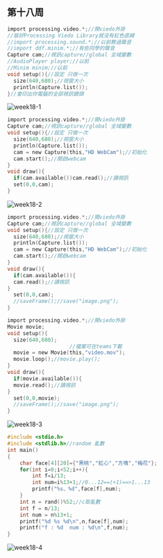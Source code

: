 ## 第十八周

```c
import processing.video.*;//開viedo外掛
//裝好Processing Viedo Library就沒有紅色底線
//import processing.sound.*;//以前教過聲音
//import ddf.minim.*;//有些同學的聲音
Capture cam;//視訊capture//global 全域變數
//AudioPlayer player;//以前
//Minim minim;//以前
void setup(){//設定 只做一次
  size(640,680);//視窗大小
  println(Capture.list());
}//會印出你電腦的全部視訊鏡頭
```
![week18-1](https://user-images.githubusercontent.com/71545492/123358082-6110ba00-d59d-11eb-8ed6-5eacfbf19f45.png)

```c
import processing.video.*;//開viedo外掛
Capture cam;//視訊capture//global 全域變數
void setup(){//設定 只做一次
  size(640,680);//視窗大小
  println(Capture.list());
  cam = new Capture(this,"HD WebCam");//初始化
  cam.start();//開啟webcam
}
void draw(){
  if(cam.available())cam.read();//讀視訊
  set(0,0,cam);
}
```
![week18-2](https://user-images.githubusercontent.com/71545492/123358109-6bcb4f00-d59d-11eb-80d5-a697216ce482.png)

```c
import processing.video.*;//開viedo外掛
Capture cam;//視訊capture//global 全域變數
void setup(){//設定 只做一次
  size(640,680);//視窗大小
  println(Capture.list());
  cam = new Capture(this,"HD WebCam");//初始化
  cam.start();//開啟webcam
}
void draw(){
  if(cam.available()){
  cam.read();//讀視訊
}
  set(0,0,cam);
  //saveFrame();//save("image.png");
}
```

```c
import processing.video.*;//開viedo外掛
Movie movie;
void setup(){
  size(640,680);
                    //檔案可在teams下載
  movie = new Movie(this,"video.mov");
  movie.loop();//movie.play();
}
void draw(){
  if(movie.available()){
  movie.read();//讀視訊
}
  set(0,0,movie);
  //saveFrame();//save("image.png");
}
```
![week18-3](https://user-images.githubusercontent.com/71545492/123362146-cd41ec80-d5a2-11eb-85aa-7686fa73aa91.png)

```c
#include <stdio.h>
#include <stdlib.h>//random 亂數
int main()
{
    char face[4][20]={"黑桃","紅心","方塊","梅花"};
    for(int i=0;i<52;i++){
        int f=i/13;
        int num=i%13+1;//0...12==(+1)==>1...13
        printf("%s、%d",face[f],num);
    }
    int n = rand()%52;//c取亂數
    int f = n/13;
    int num = n%13+1;
    printf("%d %s %d\n",n,face[f],num);
    printf("f : %d  num : %d\n",f,num);
}
```
![week18-4](https://user-images.githubusercontent.com/71545492/123366300-9079f380-d5aa-11eb-81de-3e20544de880.png)
